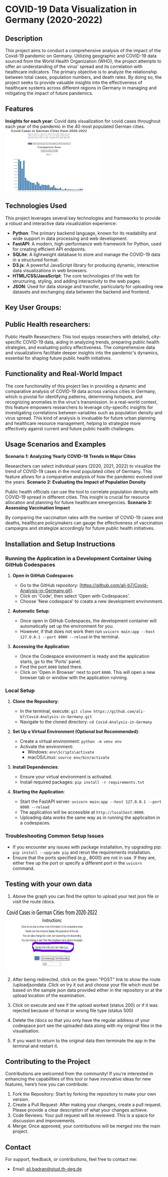 # COVID-19 Data Visualization in Germany (2020-2022)

## Description
This project aims to conduct a comprehensive analysis of the impact of the Covid-19 pandemic on Germany. Utilizing geographic and COVID-19 data sourced from the World Health Organization (WHO), the project attempts to offer an understanding of the virus' spread and its correlation with healthcare indicators. The primary objective is to analyze the relationship between total cases, population numbers, and death rates. By doing so, the project seeks to provide valuable insights into the effectiveness of healthcare systems across different regions in Germany in managing and mitigating the impact of future pandemics.

## Features

**Insights for each year**: Covid data visualization for covid cases throughout each year of the pandemic in the 40 most populated German cities.  
<img src="Images/graph1.png" width="300" height="200" alt="Insights for each year">

## Technologies Used

This project leverages several key technologies and frameworks to provide a robust and interactive data visualization experience:

- **Python**: The primary backend language, known for its readability and wide support in data processing and web development.
- **FastAPI**: A modern, high-performance web framework for Python, used for creating efficient API endpoints.
- **SQLite**: A lightweight database to store and manage the COVID-19 data in a structured format.
- **D3.js**: A powerful JavaScript library for producing dynamic, interactive data visualizations in web browsers.
- **HTML/CSS/JavaScript**: The core technologies of the web for structuring, styling, and adding interactivity to the web pages.
- **JSON**: Used for data storage and transfer, particularly for uploading new datasets and exchanging data between the backend and frontend.


## Key User Groups: 

## Public Health researchers:
Public Health Researchers: This tool equips researchers with detailed, city-specific COVID-19 data, aiding in analyzing trends, preparing public health strategies, and evaluating policy effectiveness. The comprehensive data and visualizations facilitate deeper insights into the pandemic's dynamics, essential for shaping future public health initiatives.

## Functionality and Real-World Impact

The core functionality of this project lies in providing a dynamic and comparative analysis of COVID-19 data across various cities in Germany, which is pivotal for identifying patterns, determining hotspots, and recognizing anomalies in the virus's transmission. In a real-world context, this feature empowers researchers to leverage city-specific insights for investigating correlations between variables such as population density and virus spread. This kind of analysis is invaluable for future urban planning and healthcare resource management, helping to strategize more effectively against current and future public health challenges.

## Usage Scenarios and Examples
**Scenario 1: Analyzing Yearly COVID-19 Trends in Major Cities**

Researchers can select individual years (2020, 2021, 2022) to visualize the trend of COVID-19 cases in the most populated cities of Germany. This feature allows for a comparative analysis of how the pandemic evolved over the years.
**Scenario 2: Evaluating the Impact of Population Density**

Public health officials can use the tool to correlate population density with COVID-19 spread in different cities. This insight is crucial for resource allocation and planning for future healthcare emergencies.
**Scenario 3: Assessing Vaccination Impact**

By comparing the vaccination rates with the number of COVID-19 cases and deaths, healthcare policymakers can gauge the effectiveness of vaccination campaigns and strategize accordingly for future public health initiatives.
  

## Installation and Setup Instructions

### Running the Application in a Development Container Using GitHub Codespaces

1. **Open in GitHub Codespaces**:
   - Go to the GitHub repository: [https://github.com/ali-b7/Covid-Analysis-in-Germany.git].
   - Click on 'Code', then select 'Open with Codespaces'.
   - Choose 'New codespace' to create a new development environment.

2. **Automatic Setup**:
   - Once open in GitHub Codespaces, the development container will automatically set up the environment for you.  
   - However, if that does not work then run `uvicorn main:app --host 127.0.0.1 --port 8000 --reload` in the terminal. 

3. **Accessing the Application**:
   - Once the Codespace environment is ready and the application starts, go to the 'Ports' panel.
   - Find the port `8000` listed there.
   - Click on 'Open in Browser' next to port `8000`. This will open a new browser tab or window with the application running.

### Local Setup

1. **Clone the Repository**:
   - In the terminal, execute: `git clone https://github.com/ali-b7/Covid-Analysis-in-Germany.git`
   - Navigate to the cloned directory: `cd Covid-Analysis-in-Germany`

2. **Set Up a Virtual Environment (Optional but Recommended)**:
   - Create a virtual environment: `python -m venv env`
   - Activate the environment:
     - Windows: `env\Scripts\activate`
     - macOS/Linux: `source env/bin/activate`

3. **Install Dependencies**:
   - Ensure your virtual environment is activated.
   - Install required packages: `pip install -r requirements.txt`

4. **Starting the Application**:
   - Start the FastAPI server: `uvicorn main:app --host 127.0.0.1 --port 8000 --reload`
   - The application will be accessible at `http://localhost:8000`.
   - Uploading data works the same way as in running the applicaiton in a codespaces.


### Troubleshooting Common Setup Issues

- If you encounter any issues with package installation, try upgrading pip: `pip install --upgrade pip` and rerun the requirements installation.
- Ensure that the ports specified (e.g., 8000) are not in use. If they are, either free up the port or specify a different port in the `uvicorn` command.


## Testing with your own data
1. Above the graph you can find the option to upload your test json file or visit the route /docs.  
<img src="Images/upload.png" width="300" height="200" alt="upload function">  

2.  After being redirected, click on the green "POST" link to show the route  /uploadjsondata .Click on  try it out and choose your file which must be based on the sample json data provided either in the repository or at the upload location of the examination.

3. Click on execute and see if the upload worked (status 200) or if it was rejected because of format or wrong file type (status 500)

4. Delete the /docs so that you only have the regular address of your codespace port
see the uploaded data along with my original files in the visualisation.

5. If you want to return to the original data then terminate the app in the terminal and restart it.

## Contributing to the Project
 Contributions are welcomed from the community! If you're interested in enhancing the capabilities of this tool or have innovative ideas for new features, here’s how you can contribute:

1. Fork the Repository: Start by forking the repository to make your own version.
2. Create a Pull Request: After making your changes, create a pull request. Please provide a clear description of what your changes achieve.
3. Code Reviews: Your pull request will be reviewed. This is a space for discussion and improvements.
4. Merge: Once approved, your contributions will be merged into the main project.


## Contact
For support, feedback, or contributions, feel free to contact me:

- Email: ali.badran@stud.th-deg.de